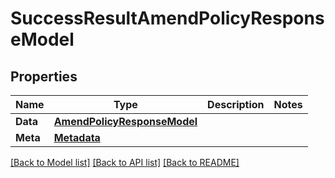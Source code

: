 # SuccessResultAmendPolicyResponseModel

## Properties

Name | Type | Description | Notes
------------ | ------------- | ------------- | -------------
**Data** | [**AmendPolicyResponseModel**](AmendPolicyResponseModel.md) |  | 
**Meta** | [**Metadata**](Metadata.md) |  | 

[[Back to Model list]](../README.md#documentation-for-models) [[Back to API list]](../README.md#documentation-for-api-endpoints) [[Back to README]](../README.md)


